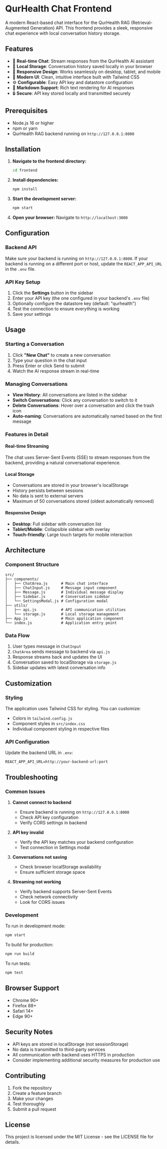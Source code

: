 # QurHealth Chat Frontend

A modern React-based chat interface for the QurHealth RAG (Retrieval-Augmented Generation) API. This frontend provides a sleek, responsive chat experience with local conversation history storage.

## Features

- 🤖 **Real-time Chat**: Stream responses from the QurHealth AI assistant
- 💾 **Local Storage**: Conversation history saved locally in your browser
- 📱 **Responsive Design**: Works seamlessly on desktop, tablet, and mobile
- 🎨 **Modern UI**: Clean, intuitive interface built with Tailwind CSS
- ⚙️ **Configurable**: Easy API key and datastore configuration
- 📝 **Markdown Support**: Rich text rendering for AI responses
- 🔒 **Secure**: API key stored locally and transmitted securely

## Prerequisites

- Node.js 16 or higher
- npm or yarn
- QurHealth RAG backend running on `http://127.0.0.1:8000`

## Installation

1. **Navigate to the frontend directory:**
   ```bash
   cd frontend
   ```

2. **Install dependencies:**
   ```bash
   npm install
   ```

3. **Start the development server:**
   ```bash
   npm start
   ```

4. **Open your browser:**
   Navigate to `http://localhost:3000`

## Configuration

### Backend API
Make sure your backend is running on `http://127.0.0.1:8000`. If your backend is running on a different port or host, update the `REACT_APP_API_URL` in the `.env` file.

### API Key Setup
1. Click the **Settings** button in the sidebar
2. Enter your API key (the one configured in your backend's `.env` file)
3. Optionally configure the datastore key (default: "qurhealth")
4. Test the connection to ensure everything is working
5. Save your settings

## Usage

### Starting a Conversation
1. Click **"New Chat"** to create a new conversation
2. Type your question in the chat input
3. Press Enter or click Send to submit
4. Watch the AI response stream in real-time

### Managing Conversations
- **View History**: All conversations are listed in the sidebar
- **Switch Conversations**: Click any conversation to switch to it
- **Delete Conversations**: Hover over a conversation and click the trash icon
- **Auto-naming**: Conversations are automatically named based on the first message

### Features in Detail

#### Real-time Streaming
The chat uses Server-Sent Events (SSE) to stream responses from the backend, providing a natural conversational experience.

#### Local Storage
- Conversations are stored in your browser's localStorage
- History persists between sessions
- No data is sent to external servers
- Maximum of 50 conversations stored (oldest automatically removed)

#### Responsive Design
- **Desktop**: Full sidebar with conversation list
- **Tablet/Mobile**: Collapsible sidebar with overlay
- **Touch-friendly**: Large touch targets for mobile interaction

## Architecture

### Component Structure
```
src/
├── components/
│   ├── ChatArea.js      # Main chat interface
│   ├── ChatInput.js     # Message input component
│   ├── Message.js       # Individual message display
│   ├── Sidebar.js       # Conversation sidebar
│   └── SettingsModal.js # Configuration modal
├── utils/
│   ├── api.js           # API communication utilities
│   └── storage.js       # Local storage management
├── App.js               # Main application component
└── index.js             # Application entry point
```

### Data Flow
1. User types message in `ChatInput`
2. `ChatArea` sends message to backend via `api.js`
3. Response streams back and updates the UI
4. Conversation saved to localStorage via `storage.js`
5. Sidebar updates with latest conversation info

## Customization

### Styling
The application uses Tailwind CSS for styling. You can customize:
- Colors in `tailwind.config.js`
- Component styles in `src/index.css`
- Individual component styling in respective files

### API Configuration
Update the backend URL in `.env`:
```env
REACT_APP_API_URL=http://your-backend-url:port
```

## Troubleshooting

### Common Issues

1. **Cannot connect to backend**
   - Ensure backend is running on `http://127.0.0.1:8000`
   - Check API key configuration
   - Verify CORS settings in backend

2. **API key invalid**
   - Verify the API key matches your backend configuration
   - Test connection in Settings modal

3. **Conversations not saving**
   - Check browser localStorage availability
   - Ensure sufficient storage space

4. **Streaming not working**
   - Verify backend supports Server-Sent Events
   - Check network connectivity
   - Look for CORS issues

### Development

To run in development mode:
```bash
npm start
```

To build for production:
```bash
npm run build
```

To run tests:
```bash
npm test
```

## Browser Support

- Chrome 90+
- Firefox 88+
- Safari 14+
- Edge 90+

## Security Notes

- API keys are stored in localStorage (not sessionStorage)
- No data is transmitted to third-party services
- All communication with backend uses HTTPS in production
- Consider implementing additional security measures for production use

## Contributing

1. Fork the repository
2. Create a feature branch
3. Make your changes
4. Test thoroughly
5. Submit a pull request

## License

This project is licensed under the MIT License - see the LICENSE file for details.
